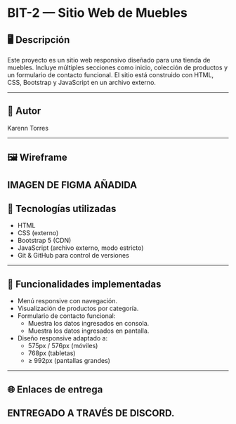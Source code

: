 # BIT-2 — Sitio Web de Muebles

## 🖥️ Descripción

Este proyecto es un sitio web responsivo diseñado para una tienda de muebles. Incluye múltiples secciones como inicio, colección de productos y un formulario de contacto funcional. El sitio está construido con HTML, CSS, Bootstrap y JavaScript en un archivo externo.

---

## 👤 Autor

Karenn Torres

---

## 🖼️ Wireframe

IMAGEN DE FIGMA AÑADIDA
---

## 🧩 Tecnologías utilizadas

- HTML
- CSS (externo)
- Bootstrap 5 (CDN)
- JavaScript (archivo externo, modo estricto)
- Git & GitHub para control de versiones

---

## 📄 Funcionalidades implementadas

- Menú responsive con navegación.
- Visualización de productos por categoría.
- Formulario de contacto funcional:
  - Muestra los datos ingresados en consola.
  - Muestra los datos ingresados en pantalla.
- Diseño responsive adaptado a:
  - 575px / 576px (móviles)
  - 768px (tabletas)
  - ≥ 992px (pantallas grandes)

---

## 🌐 Enlaces de entrega

ENTREGADO A TRAVÉS DE DISCORD.
---